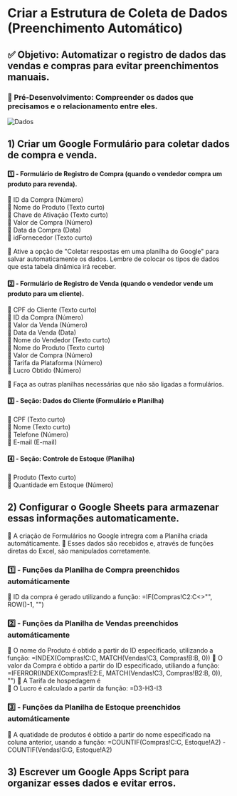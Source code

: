 # Criar a Estrutura de Coleta de Dados (Preenchimento Automático) 
## ✅ Objetivo: Automatizar o registro de dados das vendas e compras para evitar preenchimentos manuais.     

### 📌 Pré-Desenvolvimento: Compreender os dados que precisamos e o relacionamento entre eles.

![Dados](https://github.com/user-attachments/assets/54547086-85b3-475d-b2e5-e610d4e90a44)

## 1) Criar um Google Formulário para coletar dados de compra e venda.     
#### 1️⃣ - Formulário de Registro de Compra (quando o vendedor compra um produto para revenda).      
🔸 ID da Compra (Número)                                    
🔸 Nome do Produto (Texto curto)                                   
🔸 Chave de Ativação (Texto curto)                                 
🔸 Valor de Compra (Número)                                   
🔸 Data da Compra (Data)                                                    
🔸 idFornecedor (Texto curto)                                                             
 
📌 Ative a opção de "Coletar respostas em uma planilha do Google" para salvar automaticamente os dados. Lembre de colocar os tipos de dados que esta tabela dinâmica irá receber.

#### 2️⃣ - Formulário de Registro de Venda (quando o vendedor vende um produto para um cliente).                                    
🔸 CPF do Cliente (Texto curto)                                 
🔸 ID da Compra (Número)                                
🔸 Valor da Venda (Número)   
🔸 Data da Venda (Data)       
🔸 Nome do Vendedor (Texto curto)  
🔸 Nome do Produto (Texto curto)                                   
🔸 Valor de Compra (Número)                                   
🔸 Tarifa da Plataforma (Número)                                 
🔸 Lucro Obtido (Número)                                                                                                   

📌 Faça as outras planilhas necessárias que não são ligadas a formulários.

#### 3️⃣ - Seção: Dados do Cliente (Formulário e Planilha)
🔸 CPF (Texto curto)                                 
🔸 Nome (Texto curto)                                 
🔸 Telefone (Número)                                 
🔸 E-mail (E-mail)                                 

#### 4️⃣ - Seção: Controle de Estoque (Planilha)                                
🔸 Produto (Texto curto)                                 
🔸 Quantidade em Estoque (Número)                                 
                           

## 2) Configurar o Google Sheets para armazenar essas informações automaticamente.    
🔸 A criação de Formulários no Google intregra com a Planilha criada automáticamente. 
🔸 Esses dados são recebidos e, através de funções diretas do Excel, são manipulados corretamente.

### 1️⃣ - Funções da Planilha de Compra preenchidos automáticamente
🔸 ID da compra é gerado utilizando a função: =IF(Compras!C2:C<>"", ROW()-1, "")

### 2️⃣ - Funções da Planilha de Vendas preenchidos automáticamente
🔸 O nome do Produto é obtido a partir do ID especificado, utilizando a função: =INDEX(Compras!C:C, MATCH(Vendas!C3, Compras!B:B, 0))
🔸 O valor da Compra é obtido a partir do ID especificado, utiliando a função: =IFERROR(INDEX(Compras!E2:E, MATCH(Vendas!C3, Compras!B2:B, 0)), "")
🔸 A Tarifa de hospedagem é                                                               
🔸 O Lucro é calculado a partir da função: =D3-H3-I3

### 3️⃣ - Funções da Planilha de Estoque preenchidos automáticamente
🔸 A quatidade de produtos é obtido a partir do nome especificado na coluna anterior, usando a função: =COUNTIF(Compras!C:C, Estoque!A2) - COUNTIF(Vendas!G:G, Estoque!A2)


## 3) Escrever um Google Apps Script para organizar esses dados e evitar erros.    


